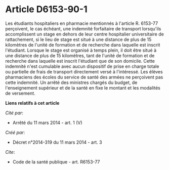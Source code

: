 # Article D6153-90-1

Les étudiants hospitaliers en pharmacie mentionnés à l'article R. 6153-77 perçoivent, le cas échéant, une indemnité
forfaitaire de transport lorsqu'ils accomplissent un stage en dehors de leur centre hospitalier universitaire de
rattachement, si le lieu de stage est situé à une distance de plus de 15 kilomètres de l'unité de formation et de recherche
dans laquelle est inscrit l'étudiant. Lorsque le stage est organisé à temps plein, il doit être situé à une distance de plus
de 15 kilomètres, tant de l'unité de formation et de recherche dans laquelle est inscrit l'étudiant que de son domicile.
Cette indemnité n'est cumulable avec aucun dispositif de prise en charge totale ou partielle de frais de transport
directement versé à l'intéressé. Les élèves pharmaciens des écoles du service de santé des armées ne perçoivent pas cette
indemnité. Un arrêté des ministres chargés du budget, de l'enseignement supérieur et de la santé en fixe le montant et les
modalités de versement.

**Liens relatifs à cet article**

_Cité par_:

  - Arrêté du 11 mars 2014 - art. 1 (V)

_Créé par_:

  - Décret n°2014-319 du 11 mars 2014 - art. 3

_Cite_:

  - Code de la santé publique - art. R6153-77
